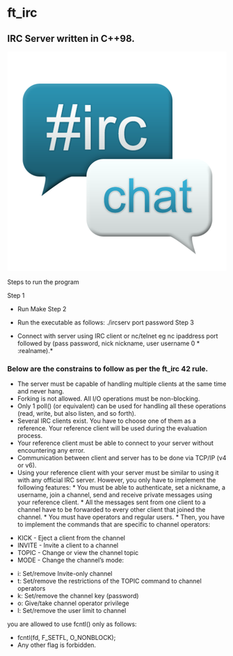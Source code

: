 # ft_irc

## IRC Server written in C++98.

![alt text](irc.png)

Steps to run the program

Step 1
- Run Make
Step 2
* Run the executable as follows:
  ./ircserv port password
Step 3
+ Connect with server using IRC client or nc/telnet
  eg nc ipaddress port followed by (pass password, nick nickname, user username 0 * :realname).*

### Below are the constrains to follow as per the ft_irc 42 rule.
- The server must be capable of handling multiple clients at the same time and never hang.
- Forking is not allowed. All I/O operations must be non-blocking.
- Only 1 poll() (or equivalent) can be used for handling all these operations (read, write, but also listen, and so forth).
- Several IRC clients exist. You have to choose one of them as a reference. Your reference client will be used during the evaluation process.
- Your reference client must be able to connect to your server without encountering any error.
- Communication between client and server has to be done via TCP/IP (v4 or v6).
- Using your reference client with your server must be similar to using it with any official IRC server. However, you only have to implement the following features:
		* You must be able to authenticate, set a nickname, a username, join a channel, send and receive private messages using your reference client.
		* All the messages sent from one client to a channel have to be forwarded to every other client that joined the channel.
		* You must have operators and regular users.
		* Then, you have to implement the commands that are specific to channel
operators:
* KICK - Eject a client from the channel
* INVITE - Invite a client to a channel
* TOPIC - Change or view the channel topic
* MODE - Change the channel’s mode:
- i: Set/remove Invite-only channel
- t: Set/remove the restrictions of the TOPIC command to channel operators
- k: Set/remove the channel key (password)
- o: Give/take channel operator privilege
- l: Set/remove the user limit to channel

you are allowed to use fcntl() only as follows:
+ fcntl(fd, F_SETFL, O_NONBLOCK);
+ Any other flag is forbidden.